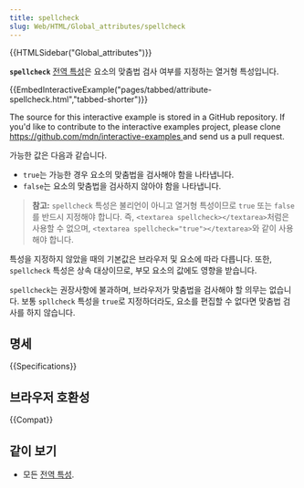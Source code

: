 ```yaml
---
title: spellcheck
slug: Web/HTML/Global_attributes/spellcheck
---
```


{{HTMLSidebar("Global_attributes")}}

**`spellcheck`** [전역 특성](/ko/docs/Web/HTML/Global_attributes)은 요소의 맞춤법 검사 여부를 지정하는 열거형 특성입니다.

{{EmbedInteractiveExample("pages/tabbed/attribute-spellcheck.html","tabbed-shorter")}}

<div class="hidden">The source for this interactive example is stored in a GitHub repository. If you'd like to contribute to the interactive examples project, please clone <a href="https://github.com/mdn/interactive-examples">https://github.com/mdn/interactive-examples </a>and send us a pull request.</div>

가능한 값은 다음과 같습니다.

- `true`는 가능한 경우 요소의 맞춤법을 검사해야 함을 나타냅니다.
- `false`는 요소의 맞춤법을 검사하지 않아야 함을 나타냅니다.

> **참고:** `spellcheck` 특성은 불리언이 아니고 열거형 특성이므로 `true` 또는 `false`를 반드시 지정해야 합니다. 즉, `<textarea spellcheck></textarea>`처럼은 사용할 수 없으며, `<textarea spellcheck="true"></textarea>`와 같이 사용해야 합니다.

특성을 지정하지 않았을 때의 기본값은 브라우저 및 요소에 따라 다릅니다. 또한, `spellcheck` 특성은 상속 대상이므로, 부모 요소의 값에도 영향을 받습니다.

`spellcheck`는 권장사항에 불과하며, 브라우저가 맞춤법을 검사해야 할 의무는 없습니다. 보통 `spllcheck` 특성을 `true`로 지정하더라도, 요소를 편집할 수 없다면 맞춤법 검사를 하지 않습니다.

## 명세

{{Specifications}}

## 브라우저 호환성

{{Compat}}

## 같이 보기

- 모든 [전역 특성](/ko/docs/Web/HTML/Global_attributes).
